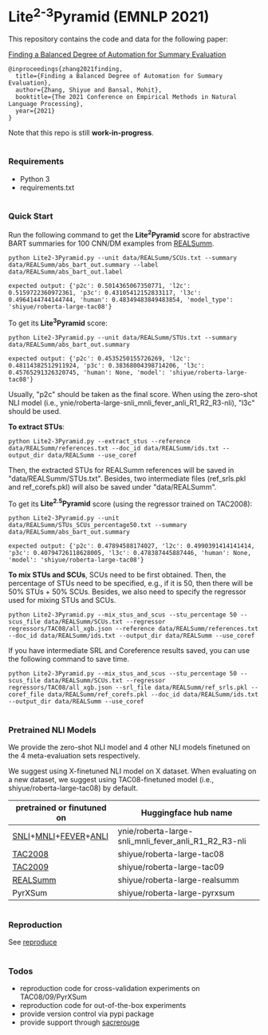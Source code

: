 # Lite<sup>2-3</sup>Pyramid (EMNLP 2021)

This repository contains the code and data for the following paper:

[Finding a Balanced Degree of Automation for Summary Evaluation](https://arxiv.org/abs/2109.11503)

```
@inproceedings{zhang2021finding,
  title={Finding a Balanced Degree of Automation for Summary Evaluation},
  author={Zhang, Shiyue and Bansal, Mohit},
  booktitle={The 2021 Conference on Empirical Methods in Natural Language Processing},
  year={2021}
}
```
Note that this repo is still **work-in-progress**.

# 

### Requirements

* Python 3
* requirements.txt

# 

### Quick Start
Run the following command to get the **Lite<sup>2</sup>Pyramid** score for abstractive BART summaries 
for 100 CNN/DM examples from [REALSumm](https://github.com/neulab/REALSumm). 
```
python Lite2-3Pyramid.py --unit data/REALSumm/SCUs.txt --summary data/REALSumm/abs_bart_out.summary --label data/REALSumm/abs_bart_out.label

expected output: {'p2c': 0.5014365067350771, 'l2c': 0.5159722360972361, 'p3c': 0.43105412152833117, 'l3c': 0.4964144744144744, 'human': 0.48349483849483854, 'model_type': 'shiyue/roberta-large-tac08'}
```

To get its **Lite<sup>3</sup>Pyramid** score:
```
python Lite2-3Pyramid.py --unit data/REALSumm/STUs.txt --summary data/REALSumm/abs_bart_out.summary

expected output: {'p2c': 0.4535250155726269, 'l2c': 0.48114382512911924, 'p3c': 0.38368004398714206, 'l3c': 0.45765291326320745, 'human': None, 'model': 'shiyue/roberta-large-tac08'}
```

Usually, "p2c" should be taken as the final score.
When using the zero-shot NLI model (i.e., ynie/roberta-large-snli_mnli_fever_anli_R1_R2_R3-nli), 
"l3c" should be used. 

**To extract STUs**:
```
python Lite2-3Pyramid.py --extract_stus --reference data/REALSumm/references.txt --doc_id data/REALSumm/ids.txt --output_dir data/REALSumm --use_coref
```
Then, the extracted STUs for REALSumm references will be saved in "data/REALSumm/STUs.txt". 
Besides, two intermediate files (ref_srls.pkl and ref_corefs.pkl) will also be saved under "data/REALSumm".

To get its **Lite<sup>2.5</sup>Pyramid** score (using the regressor trained on TAC2008):
```
python Lite2-3Pyramid.py --unit data/REALSumm/STUs_SCUs_percentage50.txt --summary data/REALSumm/abs_bart_out.summary

expected output: {'p2c': 0.47894588174027, 'l2c': 0.4990391414141414, 'p3c': 0.40794726118628005, 'l3c': 0.478387445887446, 'human': None, 'model': 'shiyue/roberta-large-tac08'}
```

**To mix STUs and SCUs**, SCUs need to be first obtained. Then, the percentage of STUs need to be specified, e.g., if 
it is 50, then there will be 50% STUs + 50% SCUs. Besides, we also need to specify the regressor used for mixing STUs and SCUs.
```
python Lite2-3Pyramid.py --mix_stus_and_scus --stu_percentage 50 --scus_file data/REALSumm/SCUs.txt --regressor regressors/TAC08/all_xgb.json --reference data/REALSumm/references.txt --doc_id data/REALSumm/ids.txt --output_dir data/REALSumm --use_coref
```
If you have intermediate SRL and Coreference results saved, you can use the following command to save time.
```
python Lite2-3Pyramid.py --mix_stus_and_scus --stu_percentage 50 --scus_file data/REALSumm/SCUs.txt --regressor regressors/TAC08/all_xgb.json --srl_file data/REALSumm/ref_srls.pkl --coref_file data/REALSumm/ref_corefs.pkl --doc_id data/REALSumm/ids.txt --output_dir data/REALSumm --use_coref
```

#

### Pretrained NLI Models
We provide the zero-shot NLI model and 4 other NLI models 
finetuned on the 4 meta-evaluation sets respectively. 

We suggest using X-finetuned NLI model on X dataset. When evaluating on a new dataset, 
we suggest using TAC08-finetuned model (i.e., shiyue/roberta-large-tac08) by default.

| pretrained or finutuned on | Huggingface hub name|
| ------------- | ----------- |
|  [SNLI](https://nlp.stanford.edu/projects/snli/)+[MNLI](https://cims.nyu.edu/~sbowman/multinli/)+[FEVER](https://github.com/easonnie/combine-FEVER-NSMN/blob/master/other_resources/nli_fever.md)+[ANLI](https://github.com/facebookresearch/anli)  | ynie/roberta-large-snli_mnli_fever_anli_R1_R2_R3-nli |
|  [TAC2008](https://tac.nist.gov/2008/summarization/update.summ.08.guidelines.html)  | shiyue/roberta-large-tac08 |
|  [TAC2009](https://tac.nist.gov/2009/Summarization/update.summ.09.guidelines.html)  | shiyue/roberta-large-tac09 |
|  [REALSumm](https://github.com/neulab/REALSumm)  | shiyue/roberta-large-realsumm |
|  PyrXSum  | shiyue/roberta-large-pyrxsum |

#

### Reproduction
See [reproduce](reproduce)

#

### Todos
* reproduction code for cross-validation experiments on TAC08/09/PyrXSum
* reproduction code for out-of-the-box experiments
* provide version control via pypi package
* provide support through [sacrerouge](https://github.com/danieldeutsch/sacrerouge)





